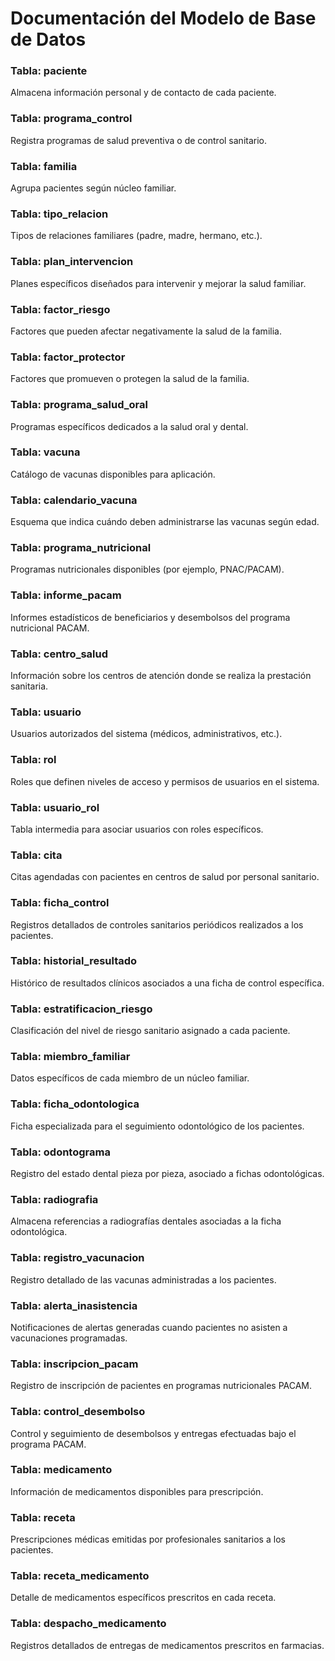 # Documentación del Modelo de Base de Datos

### Tabla: paciente

Almacena información personal y de contacto de cada paciente.

### Tabla: programa\_control

Registra programas de salud preventiva o de control sanitario.

### Tabla: familia

Agrupa pacientes según núcleo familiar.

### Tabla: tipo\_relacion

Tipos de relaciones familiares (padre, madre, hermano, etc.).

### Tabla: plan\_intervencion

Planes específicos diseñados para intervenir y mejorar la salud familiar.

### Tabla: factor\_riesgo

Factores que pueden afectar negativamente la salud de la familia.

### Tabla: factor\_protector

Factores que promueven o protegen la salud de la familia.

### Tabla: programa\_salud\_oral

Programas específicos dedicados a la salud oral y dental.

### Tabla: vacuna

Catálogo de vacunas disponibles para aplicación.

### Tabla: calendario\_vacuna

Esquema que indica cuándo deben administrarse las vacunas según edad.

### Tabla: programa\_nutricional

Programas nutricionales disponibles (por ejemplo, PNAC/PACAM).

### Tabla: informe\_pacam

Informes estadísticos de beneficiarios y desembolsos del programa nutricional PACAM.

### Tabla: centro\_salud

Información sobre los centros de atención donde se realiza la prestación sanitaria.

### Tabla: usuario

Usuarios autorizados del sistema (médicos, administrativos, etc.).

### Tabla: rol

Roles que definen niveles de acceso y permisos de usuarios en el sistema.

### Tabla: usuario\_rol

Tabla intermedia para asociar usuarios con roles específicos.

### Tabla: cita

Citas agendadas con pacientes en centros de salud por personal sanitario.

### Tabla: ficha\_control

Registros detallados de controles sanitarios periódicos realizados a los pacientes.

### Tabla: historial\_resultado

Histórico de resultados clínicos asociados a una ficha de control específica.

### Tabla: estratificacion\_riesgo

Clasificación del nivel de riesgo sanitario asignado a cada paciente.

### Tabla: miembro\_familiar

Datos específicos de cada miembro de un núcleo familiar.

### Tabla: ficha\_odontologica

Ficha especializada para el seguimiento odontológico de los pacientes.

### Tabla: odontograma

Registro del estado dental pieza por pieza, asociado a fichas odontológicas.

### Tabla: radiografia

Almacena referencias a radiografías dentales asociadas a la ficha odontológica.

### Tabla: registro\_vacunacion

Registro detallado de las vacunas administradas a los pacientes.

### Tabla: alerta\_inasistencia

Notificaciones de alertas generadas cuando pacientes no asisten a vacunaciones programadas.

### Tabla: inscripcion\_pacam

Registro de inscripción de pacientes en programas nutricionales PACAM.

### Tabla: control\_desembolso

Control y seguimiento de desembolsos y entregas efectuadas bajo el programa PACAM.

### Tabla: medicamento

Información de medicamentos disponibles para prescripción.

### Tabla: receta

Prescripciones médicas emitidas por profesionales sanitarios a los pacientes.

### Tabla: receta\_medicamento

Detalle de medicamentos específicos prescritos en cada receta.

### Tabla: despacho\_medicamento

Registros detallados de entregas de medicamentos prescritos en farmacias.
